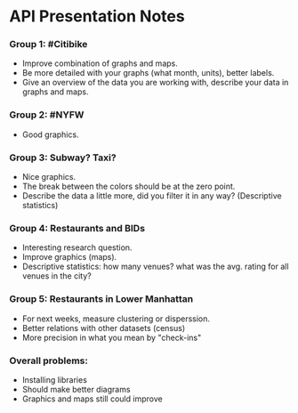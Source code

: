 # API Presentation Notes

### Group 1: #Citibike
* Improve combination of graphs and maps.
* Be more detailed with your graphs (what month, units), better labels.
* Give an overview of the data you are working with, describe your data in graphs and maps.

### Group 2: #NYFW
* Good graphics.

### Group 3: Subway? Taxi?
* Nice graphics.
* The break between the colors should be at the zero point.
* Describe the data a little more, did you filter it in any way? (Descriptive statistics)

### Group 4: Restaurants and BIDs
* Interesting research question.
* Improve graphics (maps).
* Descriptive statistics: how many venues? what was the avg. rating for all venues in the city?

### Group 5: Restaurants in Lower Manhattan
* For next weeks, measure clustering or disperssion.
* Better relations with other datasets (census)
* More precision in what you mean by "check-ins"

### Overall problems:
* Installing libraries
* Should make better diagrams
* Graphics and maps still could improve
